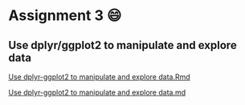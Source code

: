 # Assignment 3 :smile:
## Use dplyr/ggplot2 to manipulate and explore data
[Use dplyr-ggplot2 to manipulate and explore data.Rmd](https://github.com/STAT545-UBC-students/hw03-Sukeysun/blob/master/Use%20dplyr-ggplot2%20to%20manipulate%20and%20explore%20data.Rmd)  

[Use dplyr-ggplot2 to manipulate and explore data.md ](https://github.com/STAT545-UBC-students/hw03-Sukeysun/blob/master/Use_dplyr-ggplot2_to_manipulate_and_explore_data.md)
